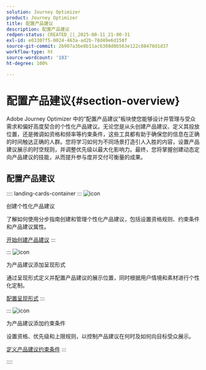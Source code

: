 ```yaml
---
solution: Journey Optimizer
product: Journey Optimizer
title: 配置产品建议
description: 配置产品建议
redpen-status: CREATED_||_2025-08-11_21-00-31
exl-id: e03307f5-0024-463a-ad2b-78d49e6d158f
source-git-commit: 2b907a3be8b11ac6308d0b563e122c88478d1d37
workflow-type: ht
source-wordcount: '183'
ht-degree: 100%

---
```


# 配置产品建议{#section-overview}

Adobe Journey Optimizer 中的“配置产品建议”板块使您能够设计并管理与受众需求和偏好高度契合的个性化产品建议。无论您是从头创建产品建议、定义其投放位置，还是微调如资格和频率等约束条件，这些工具都有助于确保您的信息在正确的时间触达正确的人群。您将学习如何为不同场景打造引人入胜的内容，设置产品建议展示的时空规则，并调整优先级以最大化影响力。最终，您将掌握创建动态定向产品建议的技能，从而提升参与度并交付可衡量的成果。

## 配置产品建议

:::: landing-cards-container
:::
![icon](https://cdn.experienceleague.adobe.com/icons/circle-play.svg)

创建个性化产品建议

了解如何使用分步指南创建和管理个性化产品建议，包括设置资格规则、约束条件和产品建议属性。

[开始创建产品建议](../using/offers/offer-library/creating-personalized-offers.md)
:::

:::
![icon](https://cdn.experienceleague.adobe.com/icons/puzzle-piece.svg)

为产品建议添加呈现形式

通过呈现形式定义并配置产品建议的展示位置，同时根据用户情境和素材进行个性化定制。

[配置呈现形式](../using/offers/offer-library/add-representations.md)
:::

:::
![icon](https://cdn.experienceleague.adobe.com/icons/bullseye.svg)

为产品建议添加约束条件

设置资格、优先级和上限规则，以控制产品建议在何时及如何向目标受众展示。

[定义产品建议约束条件](../using/offers/offer-library/add-constraints.md)
:::

::::
